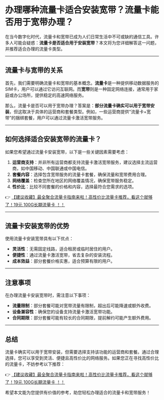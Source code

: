 # 办理哪种流量卡适合安装宽带？流量卡能否用于宽带办理？

在当今数字化时代，流量卡和宽带已成为人们日常生活中不可或缺的通信工具。许多人可能会疑惑：**流量卡是否适合用于安装宽带**？本文将为您详细解答这一问题，并推荐适合办理的流量卡类型。

---

## 流量卡与宽带的关系

首先，我们需要明确流量卡和宽带的基本概念。**流量卡**是一种提供移动数据服务的SIM卡，用户可以通过它访问互联网。而**宽带**则是一种固定网络连接，通常用于家庭或办公场所，提供稳定的高速网络服务。

那么，流量卡是否可以用于宽带办理？答案是：**部分流量卡确实可以用于宽带安装**，但这取决于具体的运营商和套餐类型。例如，一些运营商提供“流量卡+宽带”的捆绑套餐，用户可以通过流量卡激活宽带服务。

---

## 如何选择适合安装宽带的流量卡？

如果您希望通过流量卡安装宽带，以下是一些关键因素需要考虑：

1. **运营商支持**：并非所有运营商都支持流量卡激活宽带服务，建议选择主流运营商，如中国移动、中国联通或中国电信。
2. **套餐内容**：选择包含宽带服务的流量卡套餐，确保流量和宽带费用合理。
3. **网络覆盖**：检查您所在地区的网络覆盖情况，确保宽带服务稳定。
4. **性价比**：比较不同套餐的价格和内容，选择最符合您需求的选项。

👉 [【建议收藏】最全聚合流量卡指南来啦！高性价比流量卡推荐，看这个就够了！19元 100G长期流量卡 ！！](https://bit.ly/Liuliangka)

---

## 流量卡安装宽带的优势

使用流量卡安装宽带具有以下优点：

- **灵活性**：无需固定线路，适合租房或临时居住的用户。
- **便捷性**：通过流量卡激活宽带，省去复杂的安装流程。
- **成本效益**：部分套餐价格实惠，适合预算有限的用户。

---

## 注意事项

在办理流量卡安装宽带时，需注意以下事项：

- **流量限制**：部分套餐可能对宽带流量有限制，超出后可能降速或额外收费。
- **设备兼容性**：确保您的设备支持流量卡激活宽带功能。
- **合同期限**：部分套餐可能有较长的合同期限，提前解约可能产生额外费用。

---

## 总结

流量卡确实可以用于宽带安装，但需要选择支持该功能的运营商和套餐。通过合理选择，您可以享受到灵活、便捷且高性价比的网络服务。如果您正在寻找高性价比的流量卡，不妨参考以下推荐：

👉 [【建议收藏】最全聚合流量卡指南来啦！高性价比流量卡推荐，看这个就够了！19元 100G长期流量卡 ！！](https://bit.ly/Liuliangka)

希望本文能为您提供有价值的参考，助您轻松办理适合的流量卡和宽带服务！